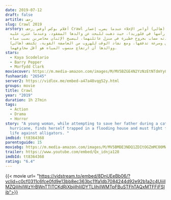 ```yaml
---
date: 2019-07-12
draft: false
artitle: زحف
slug: Crawl 2019
arstory: أفلام بوكس أوفس ,زحف Crawl تتجاهل (هالي) أوامر الإخلاء عندما يضرب إعصار
  هائل مسقط رأسها في فلوريدا، حيث ذهبت للبحث عن والدها المفقود، وعندما عثرت عليه
  وجدته مصاب بجروح خطيرة في منزل عائلتهما، ليصبح الإثنان محاصرين بسبب مياه
  الفيضان وسرعة تدفقها، ومع نفاد الوقت للهروب من العاصفة القوية، تكتشف (هالي)
  ووالدها أن ارتفاع منسوب المياه هو أقل مخاوفهما.
stars:
  - Kaya Scodelario
  - Barry Pepper
  - Morfydd Clark
moviecover: https://m.media-amazon.com/images/M/MV5BZGE4N2YzNzEtNTdmYy00ZjhkLTgyYWQtOGM4OTQ0ZGEzZGU5XkEyXkFqcGdeQXVyMDM2NDM2MQ@@._V1_UX182_CR0,0,182,268_AL_.jpg
fushaarid: "26545"
server2: https://vidlox.me/embed-a47a48vqg52y.html
groups: movie
title: Crawl
year: "2019"
duration: 1h 27min
tags:
  - Action
  - Drama
  - Horror
story: "A young woman, while attempting to save her father during a category 5
  hurricane, finds herself trapped in a flooding house and must fight for her
  life against alligators. "
imdbid: tt8364368
parentsguide: 15
moviebg: https://m.media-amazon.com/images/M/MV5BMDE3NDQ1ZDItOGZmMC00MWNmLThlOGYtYTQ3Y2FkZTc0MWE5XkEyXkFqcGdeQXVyNzI1NzMxNzM@._V1_SX1777_CR0,0,1777,998_AL_.jpg
trailer: https://www.youtube.com/embed/Qx_idnja128
imdbId: tt8364368
rating: "6.4"
---
```


{{< movie url= "https://vidstream.to/embed/8DnUEeBb06/?vclid=c0cf0311c6fce0fd9e13bb8ec363bc11fa1db7084244d92e92b1a2c4UiiiIMZQiIihiIWzYrBWnTTITCKdRiXbjiIhIiIDYTLIihiIWMTpFBuSTFhTAQxMTFFiFSIib">}}
